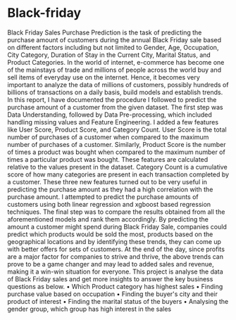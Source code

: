# Black-friday
Black Friday Sales Purchase Prediction is the task of predicting the purchase amount of customers during the annual Black Friday sale based on different factors including but not limited to Gender, Age, Occupation, City Category, Duration of Stay in the Current City, Marital Status, and Product Categories. In the world of internet, e-commerce has become one of the mainstays of trade and millions of people across the world buy and sell items of everyday use on the internet. Hence, it becomes very important to analyze the data of millions of customers, possibly hundreds of billions of transactions on a daily basis, build models and establish trends.
In this report, I have documented the procedure I followed to predict the purchase amount of a customer from the given dataset. The first step was Data Understanding, followed by Data Pre-processing, which included handling missing values and Feature Engineering. I added a few features like User Score, Product Score, and Category Count. User Score is the total number of purchases of a customer when compared to the maximum number of purchases of a customer. Similarly, Product Score is the number of times a product was bought when compared to the maximum number of times a particular product was bought.
These features are calculated relative to the values present in the dataset. Category Count is a cumulative score of how many categories are present in each transaction completed by a customer. These three new features turned out to be very useful in predicting the purchase amount as they had a high correlation with the purchase amount. I attempted to predict the purchase amounts of customers using both linear regression and xgboost based regression techniques. The final step was to compare the results obtained from all the aforementioned models and rank them accordingly. 
By predicting the amount a customer might spend during Black Friday Sale, companies could predict which products would be sold the most, products based on the geographical locations and by identifying these trends, they can come up with better offers for sets of customers. At the end of the day, since profits are a major factor for companies to strive and thrive, the above trends can prove to be a game changer and may lead to added sales and revenue, making it a win-win situation for everyone. This project is analyse the data of Black Friday sales and get more insights to answer the key business questions as below. 
• Which Product category has highest sales 
• Finding purchase value based on occupation
• Finding the buyer's city and their product of interest
• Finding the marital status of the buyers 
• Analysing the gender group, which group has high interest in the sales
